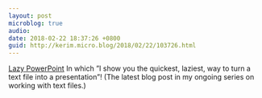 ```yaml
---
layout: post
microblog: true
audio: 
date: 2018-02-22 18:37:26 +0800
guid: http://kerim.micro.blog/2018/02/22/103726.html
---
```

[Lazy PowerPoint](https://anthrodendum.org/2018/02/22/lazy-powerpoint-working-with-text-4/) In which ”I show you the quickest, laziest, way to turn a text file into a presentation”! (The latest blog post in my ongoing series on working with text files.)

